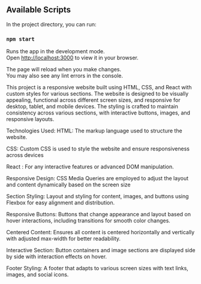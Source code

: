 ## Available Scripts

In the project directory, you can run:

### `npm start`

Runs the app in the development mode.\
Open [http://localhost:3000](http://localhost:3000) to view it in your browser.

The page will reload when you make changes.\
You may also see any lint errors in the console.

This project is a responsive website built using HTML, CSS, and React with custom styles for various sections.
The website is designed to be visually appealing, functional across different screen sizes, and responsive for desktop, tablet, and mobile devices.
The styling is crafted to maintain consistency across various sections, with interactive buttons, images, and responsive layouts.


Technologies Used:
HTML: The markup language used to structure the website.

CSS: Custom CSS is used to style the website and ensure responsiveness across devices

React : For any interactive features or advanced DOM manipulation.

Responsive Design: CSS Media Queries are employed to adjust the layout and content dynamically based on the screen size


Section Styling: Layout and styling for content, images, and buttons using Flexbox for easy alignment and distribution.

Responsive Buttons: Buttons that change appearance and layout based on hover interactions, including transitions for smooth color changes.

Centered Content: Ensures all content is centered horizontally and vertically with adjusted max-width for better readability.

Interactive Section: Button containers and image sections are displayed side by side with interaction effects on hover.

Footer Styling: A footer that adapts to various screen sizes with text links, images, and social icons.
